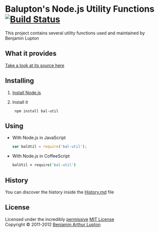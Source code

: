 # Balupton's Node.js Utility Functions [![Build Status](https://secure.travis-ci.org/balupton/bal-util.png?branch=master)](http://travis-ci.org/balupton/bal-util)

This project contains several utility functions used and maintained by Benjamin Lupton


## What it provides

[Take a look at its source here](https://github.com/balupton/bal-util/tree/master/lib#files)


## Installing


1. [Install Node.js](https://github.com/balupton/node/wiki/Installing-Node.js)

2. Install it

		npm install bal-util


## Using

- With Node.js in JavaScript

	``` javascript
	var balUtil = require('bal-util');
	```

- With Node.js in CoffeeScript

	``` coffeescript
	balUtil = require('bal-util')
	```


## History

You can discover the history inside the [History.md](https://github.com/balupton/bal-util/blob/master/History.md#files) file


## License

Licensed under the incredibly [permissive](http://en.wikipedia.org/wiki/Permissive_free_software_licence) [MIT License](http://creativecommons.org/licenses/MIT/)
<br/>Copyright &copy; 2011-2012 [Benjamin Arthur Lupton](http://balupton.com)
